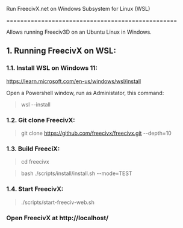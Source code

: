 Run FreecivX.net on Windows Subsystem for Linux (WSL)

=================================================

  

Allows running Freeciv3D on an Ubuntu Linux in Windows.

  
## 1. Running FreecivX on WSL:

### 1.1. Install WSL on Windows 11:

https://learn.microsoft.com/en-us/windows/wsl/install

Open a Powershell window, run as Administator, this command:

> wsl --install

  

### 1.2. Git clone FreecivX:

> git clone https://github.com/freecivx/freecivx.git --depth=10

  

### 1.3. Build FreeciX:

> cd freecivx

> bash ./scripts/install/install.sh --mode=TEST

  

### 1.4. Start FreecivX:

> ./scripts/start-freeciv-web.sh

  

### Open FreecivX at http://localhost/

<br />

